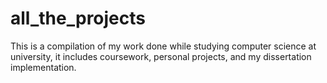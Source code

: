 # all_the_projects
This is a compilation of my work done while studying computer science at university, it includes coursework, personal projects, and my dissertation implementation.
